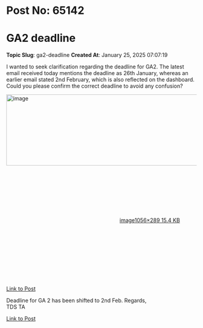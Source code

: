 # Post No: 65142
# GA2 deadline
**Topic Slug**: ga2-deadline
**Created At**: January 25, 2025 07:07:19

I wanted to seek clarification regarding the deadline for GA2. The latest email received today mentions the deadline as 26th January, whereas an earlier email stated 2nd February, which is also reflected on the dashboard.
Could you please confirm the correct deadline to avoid any confusion?<br>
<div class="lightbox-wrapper"><a class="lightbox" href="https://europe1.discourse-cdn.com/flex013/uploads/iitm/original/3X/f/6/f678f69ef208b0d9fed9278ebefe295284766035.png" data-download-href="/uploads/short-url/zaoCtm4jkoWLmBOg8jfwlhpGuup.png?dl=1" title="image" rel="noopener nofollow ugc"><img src="https://europe1.discourse-cdn.com/flex013/uploads/iitm/optimized/3X/f/6/f678f69ef208b0d9fed9278ebefe295284766035_2_690x188.png" alt="image" data-base62-sha1="zaoCtm4jkoWLmBOg8jfwlhpGuup" width="690" height="188" srcset="https://europe1.discourse-cdn.com/flex013/uploads/iitm/optimized/3X/f/6/f678f69ef208b0d9fed9278ebefe295284766035_2_690x188.png, https://europe1.discourse-cdn.com/flex013/uploads/iitm/optimized/3X/f/6/f678f69ef208b0d9fed9278ebefe295284766035_2_1035x282.png 1.5x, https://europe1.discourse-cdn.com/flex013/uploads/iitm/original/3X/f/6/f678f69ef208b0d9fed9278ebefe295284766035.png 2x" data-dominant-color="F9F9F9"><div class="meta"><svg class="fa d-icon d-icon-far-image svg-icon" aria-hidden="true"><use href="#far-image"></use></svg><span class="filename">image</span><span class="informations">1056×289 15.4 KB</span><svg class="fa d-icon d-icon-discourse-expand svg-icon" aria-hidden="true"><use href="#discourse-expand"></use></svg></div></a></div>

[Link to Post](https://discourse.onlinedegree.iitm.ac.in/t/ga2-deadline/584748)

Deadline for GA 2 has been shifted to 2nd Feb.
Regards,<br>
TDS TA

[Link to Post](https://discourse.onlinedegree.iitm.ac.in/t/ga2-deadline/584796)

